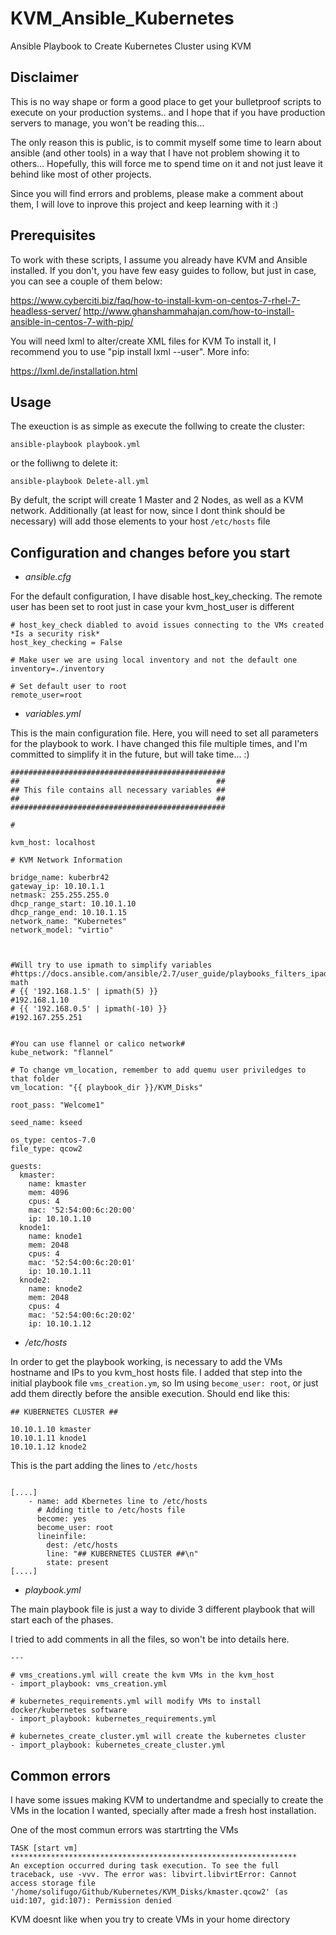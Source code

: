 # KVM_Ansible_Kubernetes #
Ansible Playbook to Create Kubernetes Cluster using KVM

## Disclaimer ##
This is no way shape or form a good place to get your bulletproof scripts to execute on your production systems.. and I hope that if you have production servers to manage, you won't be reading this...

The only reason this is public, is to commit myself some time to learn about ansible (and other tools) in a way that I have not problem showing it to others...
Hopefully, this will force me to spend time on it and not just leave it behind like most of other projects.

Since you will find errors and problems, please make a comment about them, I will love to inprove this project and keep learning with it :)

## Prerequisites ##
To work with these scripts, I assume you already have KVM and Ansible installed.
If you don't, you have few easy guides to follow, but just in case, you can see a couple of them below:

https://www.cyberciti.biz/faq/how-to-install-kvm-on-centos-7-rhel-7-headless-server/
http://www.ghanshammahajan.com/how-to-install-ansible-in-centos-7-with-pip/

You will need lxml to alter/create XML files for KVM
To install it, I recommend you to use "pip install lxml --user". More info: 

https://lxml.de/installation.html

## Usage ##

The exeuction is as simple as execute the follwing to create the cluster:

`ansible-playbook playbook.yml`

or the folliwng to delete it:

`ansible-playbook Delete-all.yml`

By defult, the script will create 1 Master and 2 Nodes, as well as a KVM network.
Additionally (at least for now, since I dont think should be necessary) will add those elements to your host `/etc/hosts` file

## Configuration and changes before you start ##

- *ansible.cfg*

For the default configuration, I have disable host_key_checking.
The remote user has been set to root just in case your kvm_host_user is different
```[defaults]
# host_key_check diabled to avoid issues connecting to the VMs created *Is a security risk*
host_key_checking = False

# Make user we are using local inventory and not the default one
inventory=./inventory

# Set default user to root
remote_user=root
```

- *variables.yml*

This is the main configuration file.
Here, you will need to set all parameters for the playbook to work.
I have changed this file multiple times, and I'm committed to simplify it in the future, but will take time... :)
```---
################################################
##                                            ##
## This file contains all necessary variables ##
##                                            ##
################################################

#

kvm_host: localhost

# KVM Network Information

bridge_name: kuberbr42
gateway_ip: 10.10.1.1
netmask: 255.255.255.0
dhcp_range_start: 10.10.1.10
dhcp_range_end: 10.10.1.15
network_name: "Kubernetes"
network_model: "virtio"



#Will try to use ipmath to simplify variables
#https://docs.ansible.com/ansible/2.7/user_guide/playbooks_filters_ipaddr.html#ip-math
# {{ '192.168.1.5' | ipmath(5) }}
#192.168.1.10
# {{ '192.168.0.5' | ipmath(-10) }}
#192.167.255.251


#You can use flannel or calico network#
kube_network: "flannel"

# To change vm_location, remember to add quemu user priviledges to that folder
vm_location: "{{ playbook_dir }}/KVM_Disks"

root_pass: "Welcome1"

seed_name: kseed

os_type: centos-7.0
file_type: qcow2

guests:
  kmaster:
    name: kmaster
    mem: 4096
    cpus: 4
    mac: '52:54:00:6c:20:00'
    ip: 10.10.1.10
  knode1:
    name: knode1
    mem: 2048
    cpus: 4
    mac: '52:54:00:6c:20:01'
    ip: 10.10.1.11
  knode2:
    name: knode2
    mem: 2048
    cpus: 4
    mac: '52:54:00:6c:20:02'
    ip: 10.10.1.12
```

- */etc/hosts*

In order to get the playbook working, is necessary to add the VMs hostname and IPs to you kvm_host hosts file. 
I added that step into the initial playbook file `vms_creation.ym`, so Im using `become_user: root`, or just add them directly before the ansible execution.
Should end like this:
```
## KUBERNETES CLUSTER ##

10.10.1.10 kmaster
10.10.1.11 knode1
10.10.1.12 knode2
```

This is the part adding the lines to `/etc/hosts`
```

[....]
    - name: add Kbernetes line to /etc/hosts
      # Adding title to /etc/hosts file
      become: yes
      become_user: root
      lineinfile:
        dest: /etc/hosts
        line: "## KUBERNETES CLUSTER ##\n"
        state: present
[....]
```        

- *playbook.yml*

The main playbook file is just a way to divide 3 different playbook that will start each of the phases.

I tried to add comments in all the files, so won't be into details here.

```
---

# vms_creations.yml will create the kvm VMs in the kvm_host
- import_playbook: vms_creation.yml

# kubernetes_requirements.yml will modify VMs to install docker/kubernetes software
- import_playbook: kubernetes_requirements.yml

# kubernetes_create_cluster.yml will create the kubernetes cluster
- import_playbook: kubernetes_create_cluster.yml
```

## Common errors ##

I have some issues making KVM to undertandme and specially to create the VMs in the location I wanted, specially after made a fresh host installation.

One of the most commun errors was startrting the VMs

```
TASK [start vm] ****************************************************************
An exception occurred during task execution. To see the full traceback, use -vvv. The error was: libvirt.libvirtError: Cannot access storage file '/home/solifugo/Github/Kubernetes/KVM_Disks/kmaster.qcow2' (as uid:107, gid:107): Permission denied
```

KVM doesnt like when you try to create VMs in your home directory

